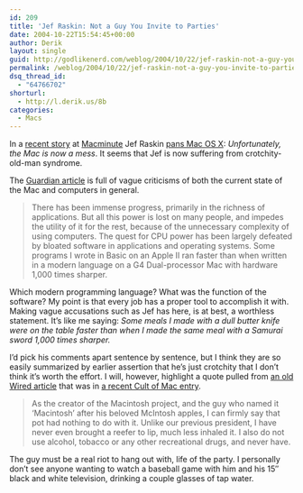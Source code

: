 ```yaml
---
id: 209
title: 'Jef Raskin: Not a Guy You Invite to Parties'
date: 2004-10-22T15:54:45+00:00
author: Derik
layout: single
guid: http://godlikenerd.com/weblog/2004/10/22/jef-raskin-not-a-guy-you-invite-to-parties/
permalink: /weblog/2004/10/22/jef-raskin-not-a-guy-you-invite-to-parties/
dsq_thread_id:
  - "64766702"
shorturl:
  - http://l.derik.us/8b
categories:
  - Macs
---
```

In a [recent story](http://www.macminute.com/2004/10/22/raskin/) at [Macminute](http://www.macminute.com) Jef Raskin [pans Mac OS X](http://www.guardian.co.uk/online/story/0,3605,1331536,00.html): _Unfortunately, the Mac is now a mess_. It seems that Jef is now suffering from crotchity-old-man syndrome.

The [Guardian article](http://www.guardian.co.uk/online/story/0,3605,1331536,00.html) is full of vague criticisms of both the current state of the Mac and computers in general.

> There has been immense progress, primarily in the richness of applications. But all this power is lost on many people, and impedes the utility of it for the rest, because of the unnecessary complexity of using computers. The quest for CPU power has been largely defeated by bloated software in applications and operating systems. Some programs I wrote in Basic on an Apple II ran faster than when written in a modern language on a G4 Dual-processor Mac with hardware 1,000 times sharper.

Which modern programming language? What was the function of the software? My point is that every job has a proper tool to accomplish it with. Making vague accusations such as Jef has here, is at best, a worthless statement. It&#8217;s like me saying: _Some meals I made with a dull butter knife were on the table faster than when I made the same meal with a Samurai sword 1,000 times sharper._

I&#8217;d pick his comments apart sentence by sentence, but I think they are so easily summarized by earlier assertion that he&#8217;s just crotchity that I don&#8217;t think it&#8217;s worth the effort. I will, however, highlight a quote pulled from [an old Wired article](http://www.wired.com/news/mac/0,2125,50820,00.html) that was in [a recent Cult of Mac entry](http://wiredblogs.tripod.com/cultofmac/index.blog?entry_id=488648).

> As the creator of the Macintosh project, and the guy who named it &#8216;Macintosh&#8217; after his beloved McIntosh apples, I can firmly say that pot had nothing to do with it. Unlike our previous president, I have never even brought a reefer to lip, much less inhaled it. I also do not use alcohol, tobacco or any other recreational drugs, and never have.

The guy must be a real riot to hang out with, life of the party. I personally don&#8217;t see anyone wanting to watch a baseball game with him and his 15&#8243; black and white television, drinking a couple glasses of tap water.
